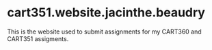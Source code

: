 # cart351.website.jacinthe.beaudry

This is the website used to submit assignments for my CART360 and CART351 assigments.
